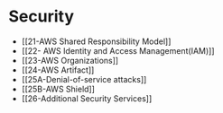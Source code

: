 # Security

- [[21-AWS Shared Responsibility Model]]
- [[22- AWS Identity and Access Management(IAM)]]
- [[23-AWS Organizations]]
- [[24-AWS Artifact]]
- [[25A-Denial-of-service attacks]]
- [[25B-AWS Shield]]
- [[26-Additional Security Services]]